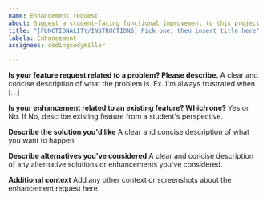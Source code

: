 ```yaml
---
name: Enhancement request
about: Suggest a student-facing functional improvement to this project.
title: "[FUNCTIONALITY/INSTRUCTIONS] Pick one, then insert title here"
labels: Enhancement
assignees: codingcodymiller

---
```


**Is your feature request related to a problem? Please describe.**
A clear and concise description of what the problem is. Ex. I'm always frustrated when [...]

**Is your enhancement related to an existing feature? Which one?**
Yes or No. If No, describe existing feature from a student's perspective.

**Describe the solution you'd like**
A clear and concise description of what you want to happen.

**Describe alternatives you've considered**
A clear and concise description of any alternative solutions or enhancements you've considered.

**Additional context**
Add any other context or screenshots about the enhancement request here.
